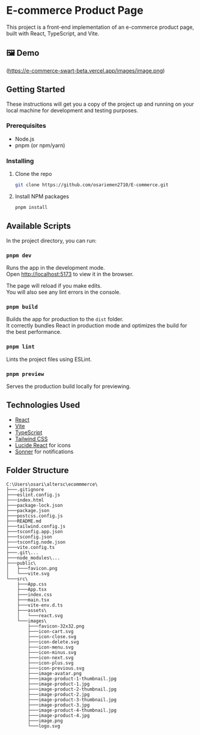# E-commerce Product Page

This project is a front-end implementation of an e-commerce product page, built with React, TypeScript, and Vite.
## 🖼️ Demo
(https://e-commerce-swart-beta.vercel.app/images/image.png)  

## Getting Started

These instructions will get you a copy of the project up and running on your local machine for development and testing purposes.

### Prerequisites

- Node.js
- pnpm (or npm/yarn)

### Installing

1. Clone the repo
   ```sh
   git clone https://github.com/osariemen2710/E-commerce.git
   ```
2. Install NPM packages
   ```sh
   pnpm install
   ```

## Available Scripts

In the project directory, you can run:

### `pnpm dev`

Runs the app in the development mode.<br />
Open [http://localhost:5173](http://localhost:5173) to view it in the browser.

The page will reload if you make edits.<br />
You will also see any lint errors in the console.

### `pnpm build`

Builds the app for production to the `dist` folder.<br />
It correctly bundles React in production mode and optimizes the build for the best performance.

### `pnpm lint`

Lints the project files using ESLint.

### `pnpm preview`

Serves the production build locally for previewing.

## Technologies Used

*   [React](https://reactjs.org/)
*   [Vite](https://vitejs.dev/)
*   [TypeScript](https://www.typescript.org/)
*   [Tailwind CSS](https://tailwindcss.com/)
*   [Lucide React](https://lucide.dev/guide/packages/lucide-react) for icons
*   [Sonner](https://sonner.emilkowal.ski/) for notifications

## Folder Structure
```
C:\Users\osari\altersc\ecommmerce\
├───.gitignore
├───eslint.config.js
├───index.html
├───package-lock.json
├───package.json
├───postcss.config.js
├───README.md
├───tailwind.config.js
├───tsconfig.app.json
├───tsconfig.json
├───tsconfig.node.json
├───vite.config.ts
├───.git\...
├───node_modules\...
├───public\
│   ├───favicon.png
│   └───vite.svg
└───src\
    ├───App.css
    ├───App.tsx
    ├───index.css
    ├───main.tsx
    ├───vite-env.d.ts
    ├───assets\
    │   └───react.svg
    └───images\
        ├───favicon-32x32.png
        ├───icon-cart.svg
        ├───icon-close.svg
        ├───icon-delete.svg
        ├───icon-menu.svg
        ├───icon-minus.svg
        ├───icon-next.svg
        ├───icon-plus.svg
        ├───icon-previous.svg
        ├───image-avatar.png
        ├───image-product-1-thumbnail.jpg
        ├───image-product-1.jpg
        ├───image-product-2-thumbnail.jpg
        ├───image-product-2.jpg
        ├───image-product-3-thumbnail.jpg
        ├───image-product-3.jpg
        ├───image-product-4-thumbnail.jpg
        ├───image-product-4.jpg
        ├───image.png
        └───logo.svg
```
